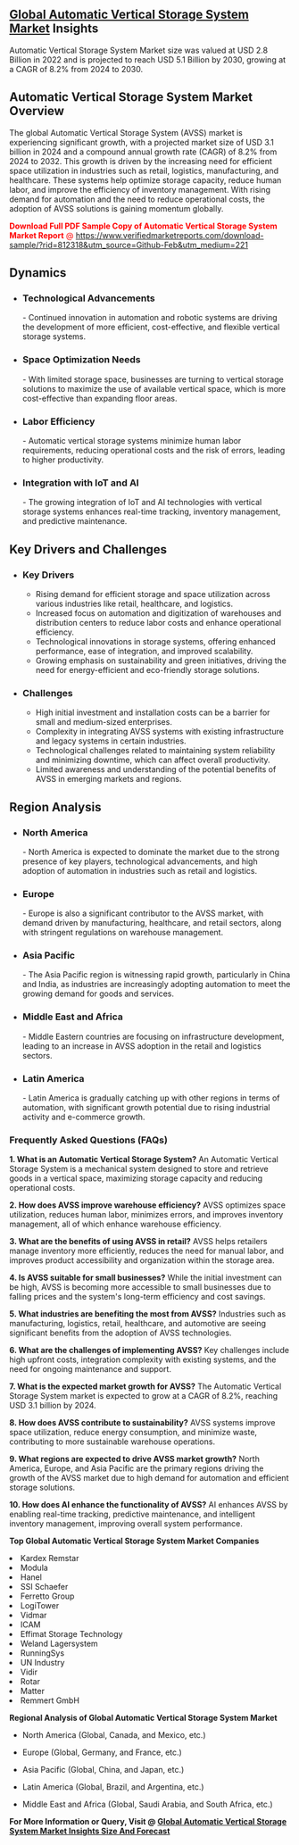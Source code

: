 <h2><a href="https://www.verifiedmarketreports.com/download-sample/?rid=812318&amp;utm_source=Github&amp;utm_medium=221" target="_blank">Global Automatic Vertical Storage System Market</a> Insights</h2><p>Automatic Vertical Storage System Market size was valued at USD 2.8 Billion in 2022 and is projected to reach USD 5.1 Billion by 2030, growing at a CAGR of 8.2% from 2024 to 2030.</p><p> <h2>Automatic Vertical Storage System Market Overview</h2> <p>The global Automatic Vertical Storage System (AVSS) market is experiencing significant growth, with a projected market size of USD 3.1 billion in 2024 and a compound annual growth rate (CAGR) of 8.2% from 2024 to 2032. This growth is driven by the increasing need for efficient space utilization in industries such as retail, logistics, manufacturing, and healthcare. These systems help optimize storage capacity, reduce human labor, and improve the efficiency of inventory management. With rising demand for automation and the need to reduce operational costs, the adoption of AVSS solutions is gaining momentum globally.</p> <p><p><span class=""><span style="color: #ff0000;"><strong>Download Full PDF Sample Copy of Automatic Vertical Storage System Market Report</strong> @ </span><a href="https://www.verifiedmarketreports.com/download-sample/?rid=812318&amp;utm_source=Github-Feb&amp;utm_medium=221" target="_blank">https://www.verifiedmarketreports.com/download-sample/?rid=812318&amp;utm_source=Github-Feb&amp;utm_medium=221</a></span></p></p> <h2>Dynamics</h2> <ul> <li><h3>Technological Advancements</h3> - Continued innovation in automation and robotic systems are driving the development of more efficient, cost-effective, and flexible vertical storage systems.</li> <li><h3>Space Optimization Needs</h3> - With limited storage space, businesses are turning to vertical storage solutions to maximize the use of available vertical space, which is more cost-effective than expanding floor areas.</li> <li><h3>Labor Efficiency</h3> - Automatic vertical storage systems minimize human labor requirements, reducing operational costs and the risk of errors, leading to higher productivity.</li> <li><h3>Integration with IoT and AI</h3> - The growing integration of IoT and AI technologies with vertical storage systems enhances real-time tracking, inventory management, and predictive maintenance.</li> </ul> <h2>Key Drivers and Challenges</h2> <ul> <li><h3>Key Drivers</h3> <ul> <li>Rising demand for efficient storage and space utilization across various industries like retail, healthcare, and logistics.</li> <li>Increased focus on automation and digitization of warehouses and distribution centers to reduce labor costs and enhance operational efficiency.</li> <li>Technological innovations in storage systems, offering enhanced performance, ease of integration, and improved scalability.</li> <li>Growing emphasis on sustainability and green initiatives, driving the need for energy-efficient and eco-friendly storage solutions.</li> </ul> </li> <li><h3>Challenges</h3> <ul> <li>High initial investment and installation costs can be a barrier for small and medium-sized enterprises.</li> <li>Complexity in integrating AVSS systems with existing infrastructure and legacy systems in certain industries.</li> <li>Technological challenges related to maintaining system reliability and minimizing downtime, which can affect overall productivity.</li> <li>Limited awareness and understanding of the potential benefits of AVSS in emerging markets and regions.</li> </ul> </li> </ul> <h2>Region Analysis</h2> <ul> <li><h3>North America</h3> - North America is expected to dominate the market due to the strong presence of key players, technological advancements, and high adoption of automation in industries such as retail and logistics.</li> <li><h3>Europe</h3> - Europe is also a significant contributor to the AVSS market, with demand driven by manufacturing, healthcare, and retail sectors, along with stringent regulations on warehouse management.</li> <li><h3>Asia Pacific</h3> - The Asia Pacific region is witnessing rapid growth, particularly in China and India, as industries are increasingly adopting automation to meet the growing demand for goods and services.</li> <li><h3>Middle East and Africa</h3> - Middle Eastern countries are focusing on infrastructure development, leading to an increase in AVSS adoption in the retail and logistics sectors.</li> <li><h3>Latin America</h3> - Latin America is gradually catching up with other regions in terms of automation, with significant growth potential due to rising industrial activity and e-commerce growth.</li> </ul> <h3>Frequently Asked Questions (FAQs)</h3> <p><strong>1. What is an Automatic Vertical Storage System?</strong> An Automatic Vertical Storage System is a mechanical system designed to store and retrieve goods in a vertical space, maximizing storage capacity and reducing operational costs.</p> <p><strong>2. How does AVSS improve warehouse efficiency?</strong> AVSS optimizes space utilization, reduces human labor, minimizes errors, and improves inventory management, all of which enhance warehouse efficiency.</p> <p><strong>3. What are the benefits of using AVSS in retail?</strong> AVSS helps retailers manage inventory more efficiently, reduces the need for manual labor, and improves product accessibility and organization within the storage area.</p> <p><strong>4. Is AVSS suitable for small businesses?</strong> While the initial investment can be high, AVSS is becoming more accessible to small businesses due to falling prices and the system's long-term efficiency and cost savings.</p> <p><strong>5. What industries are benefiting the most from AVSS?</strong> Industries such as manufacturing, logistics, retail, healthcare, and automotive are seeing significant benefits from the adoption of AVSS technologies.</p> <p><strong>6. What are the challenges of implementing AVSS?</strong> Key challenges include high upfront costs, integration complexity with existing systems, and the need for ongoing maintenance and support.</p> <p><strong>7. What is the expected market growth for AVSS?</strong> The Automatic Vertical Storage System market is expected to grow at a CAGR of 8.2%, reaching USD 3.1 billion by 2024.</p> <p><strong>8. How does AVSS contribute to sustainability?</strong> AVSS systems improve space utilization, reduce energy consumption, and minimize waste, contributing to more sustainable warehouse operations.</p> <p><strong>9. What regions are expected to drive AVSS market growth?</strong> North America, Europe, and Asia Pacific are the primary regions driving the growth of the AVSS market due to high demand for automation and efficient storage solutions.</p> <p><strong>10. How does AI enhance the functionality of AVSS?</strong> AI enhances AVSS by enabling real-time tracking, predictive maintenance, and intelligent inventory management, improving overall system performance.</p> </p><p><strong>Top Global Automatic Vertical Storage System Market Companies</strong></p><div data-test-id=""><p><li>Kardex Remstar</li><li> Modula</li><li> Hanel</li><li> SSI Schaefer</li><li> Ferretto Group</li><li> LogiTower</li><li> Vidmar</li><li> ICAM</li><li> Effimat Storage Technology</li><li> Weland Lagersystem</li><li> RunningSys</li><li> UN Industry</li><li> Vidir</li><li> Rotar</li><li> Matter</li><li> Remmert GmbH</li></p><div><strong>Regional Analysis of&nbsp;Global Automatic Vertical Storage System Market</strong></div><ul><li dir="ltr"><p dir="ltr">North America&nbsp;(Global, Canada, and Mexico, etc.)</p></li><li dir="ltr"><p dir="ltr">Europe (Global, Germany, and France, etc.)</p></li><li dir="ltr"><p dir="ltr">Asia Pacific&nbsp;(Global, China, and Japan, etc.)</p></li><li dir="ltr"><p dir="ltr">Latin America&nbsp;(Global, Brazil, and Argentina, etc.)</p></li><li dir="ltr">Middle East and Africa&nbsp;(Global, Saudi Arabia, and South Africa, etc.)</li></ul><p><strong>For More Information or Query, Visit @&nbsp;</strong><strong><a href="https://www.verifiedmarketreports.com/product/automatic-vertical-storage-system-market/?utm_source=Github&amp;utm_medium=221" target="_blank">Global Automatic Vertical Storage System Market Insights Size And Forecast</a></strong></p></div>
